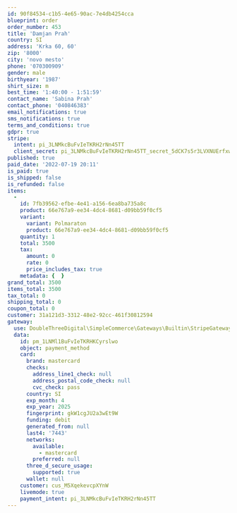 ```yaml
---
id: 90f84534-c1b5-4e65-90ac-7e4db4254cca
blueprint: order
order_number: 453
title: 'Damjan Prah'
country: SI
address: 'Krka 60, 60'
zip: '8000'
city: 'novo mesto'
phone: '070300909'
gender: male
birthyear: '1987'
shirt_size: m
best_time: '1:40:00 - 1:51:59'
contact_name: 'Sabina Prah'
contact_phone: '040846383'
email_notifications: true
sms_notifications: true
terms_and_conditions: true
gdpr: true
stripe:
  intent: pi_3LNMkcBuFvIeTKRH2rNn45TT
  client_secret: pi_3LNMkcBuFvIeTKRH2rNn45TT_secret_5dCK7s5r3LVXNUErfxweCrluF
published: true
paid_date: '2022-07-19 20:11'
is_paid: true
is_shipped: false
is_refunded: false
items:
  -
    id: 7fb39562-efbe-4e41-a156-6ea8ba735a8c
    product: 66e767a9-ee34-4dc4-8681-d09bb59f0cf5
    variant:
      variant: Polmaraton
      product: 66e767a9-ee34-4dc4-8681-d09bb59f0cf5
    quantity: 1
    total: 3500
    tax:
      amount: 0
      rate: 0
      price_includes_tax: true
    metadata: {  }
grand_total: 3500
items_total: 3500
tax_total: 0
shipping_total: 0
coupon_total: 0
customer: 31a121d3-3312-48e2-92cc-461f30812594
gateway:
  use: DoubleThreeDigital\SimpleCommerce\Gateways\Builtin\StripeGateway
  data:
    id: pm_1LNMl1BuFvIeTKRHKCyrslwo
    object: payment_method
    card:
      brand: mastercard
      checks:
        address_line1_check: null
        address_postal_code_check: null
        cvc_check: pass
      country: SI
      exp_month: 4
      exp_year: 2025
      fingerprint: gkW1cgJU2a3wEt9W
      funding: debit
      generated_from: null
      last4: '7443'
      networks:
        available:
          - mastercard
        preferred: null
      three_d_secure_usage:
        supported: true
      wallet: null
    customer: cus_M5XqekevcpXYnW
    livemode: true
    payment_intent: pi_3LNMkcBuFvIeTKRH2rNn45TT
---
```

